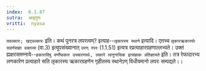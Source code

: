 ```yaml
---
index:  6.1.87
sutra:  आद्रगुणः
vritti:  nyasa
---
```


`तवल्कारः; खट्वल्कारः` इति। कथं पुनरत्र लपरत्वम्? इत्याह--`लृकारस्य स्थाने` इत्यादि। एतच्च `लृकारऋकारयोः सवर्णसज्ञा वक्तव्या` (वा.3) इत्युपसंख्यानात् `उरण् रपरः` (1.1.51) इत्यत्र रप्रत्याहारग्रहणाल्लभ्यते। उक्तं ह्यक्षरसमम्नाये--`हकारादिषु वर्णोष्वकार उच्चारणार्थः, लकारे त्वनुनासिक इत्संज्ञकः प्रतिज्ञायते` इति। तत्र रेफादारभ्य लणकारेण प्रत्याहारे सति लृकारस्य ऋकारग्रहणेन गृहीतस्य स्थानेऽण् विधीयमानो लपरः सम्पद्यते।।

